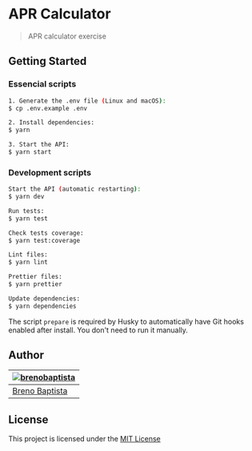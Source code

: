 # APR Calculator

> APR calculator exercise

## Getting Started

### Essencial scripts

```sh
1. Generate the .env file (Linux and macOS):
$ cp .env.example .env

2. Install dependencies:
$ yarn

3. Start the API:
$ yarn start
```

### Development scripts

```sh
Start the API (automatic restarting):
$ yarn dev

Run tests:
$ yarn test

Check tests coverage:
$ yarn test:coverage

Lint files:
$ yarn lint

Prettier files:
$ yarn prettier

Update dependencies:
$ yarn dependencies
```

The script `prepare` is required by Husky to automatically have Git hooks enabled after install. You don't need to run it manually.

## Author

| [![brenobaptista](https://avatars1.githubusercontent.com/u/47641641?s=120&v=4)](https://github.com/brenobaptista) |
| ----------------------------------------------------------------------------------------------------------------- |
| [Breno Baptista](https://github.com/brenobaptista)                                                                |

## License

This project is licensed under the [MIT License](/LICENSE)
